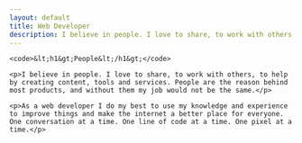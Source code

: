 ```yaml
---
layout: default
title: Web Developer
description: I believe in people. I love to share, to work with others, to help by creating content, tools and services. People are the reason behind most products, and without them my job would not be the same.
---
```


<div class="featured">

    <code>&lt;h1&gt;People&lt;/h1&gt;</code>

</div>

<div class="inwrap story clearfix">

    <p>I believe in people. I love to share, to work with others, to help by creating content, tools and services. People are the reason behind most products, and without them my job would not be the same.</p>

    <p>As a web developer I do my best to use my knowledge and experience to improve things and make the internet a better place for everyone. One conversation at a time. One line of code at a time. One pixel at a time.</p>

</div>
